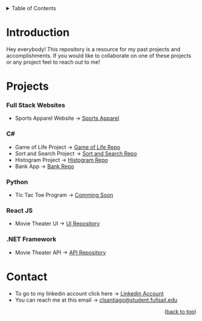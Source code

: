 <!-- TABLE OF CONTENTS -->
<details>
  <summary>Table of Contents</summary>
  <ol>
    <li>
      <a href="#introduction">Introduction</a>
    </li>
    <li>
          <a href="#projects">Projects</a>
          <ul> 
            <li><a href="#full-stack-websites">Full Stack Websites</a></li>
            <li><a href="#c">C#</a></li>
            <li><a href="#python">Python</a></li>
            <li><a href="#react-js">React JS</a></li>
            <li><a href="#net-framework">.NET Framework</a></li>
        </ul>
    </li>
    <li><a href="#contact">Contact</a></li>
  </ol>
</details>

# Introduction
Hey everybody! This repository is a resource for my past projects and accomplishments. If you would like
to collaborate on one of these projects or any project feel to reach out to me!

# Projects

### Full Stack Websites
- Sports Apparel Website -> [Sports Apparel](https://sr-sportsapparel-ui.herokuapp.com)

### C#
- Game of Life Project -> [Game of Life Repo](https://github.com/Carlosvann45/GameOfLifeProject/tree/main)
- Sort and Search Project -> [Sort and Search Repo](https://github.com/Carlosvann45/Sort-and-Search)
- Histogram Project -> [Histogram Repo](https://github.com/Carlosvann45/Histogram-Project)
- Bank App -> [Bank Repo](https://github.com/Carlosvann45/Bank-Application)

### Python
- Tic Tac Toe Program -> [Comming Soon]()

### React JS
- Movie Theater UI -> [UI Repository](https://github.com/Carlosvann45/Movie-Theater-UI)

### .NET Framework
- Movie Theater API -> [API Repository](https://github.com/Carlosvann45/Movie-Theater-API)

# Contact
- To go to my linkedin account click here -> [Linkedin Account](https://www.linkedin.com/in/carlos-santiago-b53967224/)
- You can reach me at this email -> clsantiago@student.fullsail.edu

<p align="right">(<a href="#top">back to top</a>)</p>
